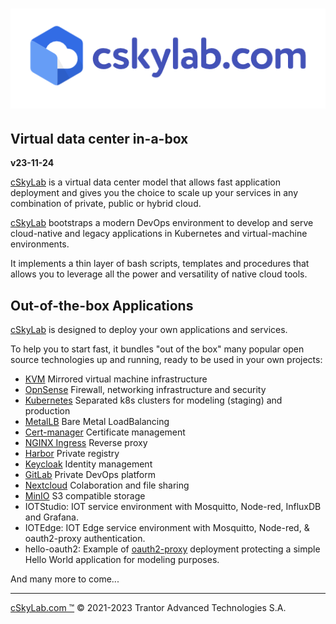 # ![cSkyLab logo](./cskylab.png)

## Virtual data center in-a-box

**v23-11-24**


[cSkyLab](https://www.cskylab.com/) is a virtual data center model that allows fast application deployment and gives you the choice to scale up your services in any combination of private, public or hybrid cloud.

[cSkyLab](https://www.cskylab.com/) bootstraps a modern DevOps environment to develop and serve cloud-native and legacy applications in Kubernetes and virtual-machine environments.

It implements a thin layer of bash scripts, templates and procedures that allows you to leverage all the power and versatility of native cloud tools.

## Out-of-the-box Applications

[cSkyLab](https://www.cskylab.com/) is designed to deploy your own applications and services.

To help you to start fast, it bundles "out of the box" many popular open source technologies up and running, ready to be used in your own projects:

- [KVM](https://www.linux-kvm.org/) Mirrored virtual machine infrastructure
- [OpnSense](https://opnsense.org) Firewall, networking infrastructure and security
- [Kubernetes](https://kubernetes.io/) Separated k8s clusters for modeling (staging) and production
- [MetalLB](https://metallb.universe.tf/) Bare Metal LoadBalancing
- [Cert-manager](https://cert-manager.io/docs/) Certificate management
- [NGINX Ingress](https://kubernetes.github.io/ingress-nginx/) Reverse proxy
- [Harbor](https://goharbor.io/) Private registry
- [Keycloak](https://www.keycloak.org/) Identity management
- [GitLab](https://gitlab.com/) Private DevOps platform
- [Nextcloud](https://nextcloud.com/) Colaboration and file sharing
- [MinIO](https://min.io) S3 compatible storage
- IOTStudio: IOT service environment with Mosquitto, Node-red, InfluxDB and Grafana.
- IOTEdge: IOT Edge service environment with Mosquitto, Node-red, & oauth2-proxy authentication.
- hello-oauth2: Example of [oauth2-proxy](https://github.com/oauth2-proxy/oauth2-proxy) deployment protecting a simple Hello World application for modeling purposes.


And many more to come...

---

[cSkyLab.com ™](https://www.cskylab.com/) © 2021-2023 Trantor Advanced Technologies S.A.
